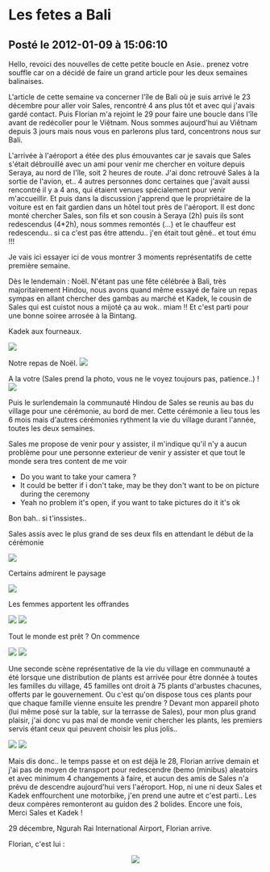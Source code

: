 # Les fetes a Bali
## Posté le 2012-01-09 à 15:06:10

Hello, revoici des nouvelles de cette petite boucle en Asie.. prenez votre souffle car on a décidé de faire un grand article pour les deux semaines balinaises.

L'article de cette semaine va concerner l'île de Bali où je suis arrivé le 23 décembre pour aller voir Sales, rencontré 4 ans plus tôt et avec qui j'avais gardé contact. Puis Florian m'a rejoint le 29 pour faire une boucle dans l'île avant de redécoller pour le Viêtnam. Nous sommes aujourd'hui au Viêtnam depuis 3 jours mais nous vous en parlerons plus tard, concentrons nous sur Bali.

L'arrivée à l'aéroport a étée des plus émouvantes car je savais que Sales s'était débrouillé avec un ami pour venir me chercher en voiture depuis Seraya, au nord de l'île, soit 2 heures de route. J'ai donc retrouvé Sales à la sortie de l'avion, et.. 4 autres personnes donc certaines que j'avait aussi rencontré il y a 4 ans, qui étaient venues spécialement pour venir m'accueillir. Et puis dans la discussion j'apprend que le propriétaire de la voiture est en fait gardien dans un hôtel tout près de l'aéroport. Il est donc monté chercher Sales, son fils et son cousin à Seraya (2h) puis ils sont redescendus (4*2h), nous sommes remontés (...) et le chauffeur est redescendu.. si ca c'est pas être attendu.. j'en était tout gêné.. et tout ému !!!

Je vais ici essayer ici de vous montrer 3 moments représentatifs de cette première semaine.

Dès le lendemain : Noël. N'étant pas une fête célébrée à Bali, très majoritairement Hindou, nous avons quand même essayé de faire un repas sympas en allant chercher des gambas au marché et Kadek, le cousin de Sales qui est cuistot nous a mijoté ça au wok.. miam !! Et c'est parti pour une bonne soiree arrosée à la Bintang.

Kadek aux fourneaux.

<img src="http://etienne.croclemonde.org/public/indonesie/DSCF2328.jpg" />

Notre repas de Noël.
<img src="http://etienne.croclemonde.org/public/indonesie/DSCF2329.jpg" />

A la votre (Sales prend la photo, vous ne le voyez toujours pas, patience..) !
<img src="http://etienne.croclemonde.org/public/indonesie/DSCF2332.jpg" />

Puis le surlendemain la communauté Hindou de Sales se reunis au bas du village pour une cérémonie, au bord de mer. Cette cérémonie a lieu tous les 6 mois mais d'autres cérémonies rythment la vie du village durant l'année, toutes les deux semaines.

Sales me propose de venir pour y assister, il m'indique qu'il n'y a aucun problème pour une personne exterieur de venir y assister et que tout le monde sera tres content de me voir

- Do you want to take your camera ?
- It could be better if i don't take, may be they don't want to be on picture during the ceremony
- Yeah no problem it's open, if you want to take pictures do it it's ok

Bon bah.. si t'inssistes..

Sales assis avec le plus grand de ses deux fils en attendant le début de la cérémonie

<img src="http://etienne.croclemonde.org/public/indonesie/DSCF2314.jpg" />

Certains admirent le paysage

<img src="http://etienne.croclemonde.org/public/indonesie/DSCF2312.jpg" />

Les femmes apportent les offrandes

<img src="http://etienne.croclemonde.org/public/indonesie/DSCF2319.jpg" />

<img src="http://etienne.croclemonde.org/public/indonesie/DSCF2325.jpg" />

Tout le monde est prêt ? On commence

<img src="http://etienne.croclemonde.org/public/indonesie/DSCF2322.jpg" />

<img src="http://etienne.croclemonde.org/public/indonesie/DSCF2326.jpg" />

Une seconde scène représentative de la vie du village en communauté a été lorsque une distribution de plants est arrivée pour être donnée à toutes les familles du village, 45 familles ont droit à 75 plants d'arbustes chacunes, offerts par le gouvernement. Ou c'est qu'on dispose tous ces plants pour que chaque famille vienne ensuite les prendre ? Devant mon appareil photo (lui même posé sur la table, sur la terrasse de Sales), pour mon plus grand plaisir, j'ai donc vu pas mal de monde venir chercher les plants, les premiers servis étant ceux qui peuvent choisir les plus jolis..

<img src="http://etienne.croclemonde.org/public/indonesie/DSCF2404.jpg" />

<img src="http://etienne.croclemonde.org/public/indonesie/DSCF2406.jpg" />

Mais dis donc.. le temps passe et on est déjà le 28, Florian arrive demain et j'ai pas de moyen de transport pour redescendre (bemo (minibus) aleatoirs et avec minimum 4 changements à faire, et aucun des amis de Sales n'a prévu de descendre aujourd'hui vers l'aéroport. Hop, ni une ni deux Sales et Kadek enffourchent une motorbike, j'en prend une autre et c'est parti.. Les deux compères remonteront au guidon des 2 bolides. Encore une fois, Merci Sales et Kadek !

29 décembre, Ngurah Rai International Airport, Florian arrive.

Florian, c'est lui :

<center><img src="http://etienne.croclemonde.org/public/indonesie/DSC_0259.JPG" /></center>
